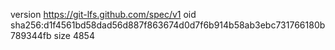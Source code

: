 version https://git-lfs.github.com/spec/v1
oid sha256:d1f4561bd58dad56d887f863674d0d7f6b914b58ab3ebc731766180b789344fb
size 4854
